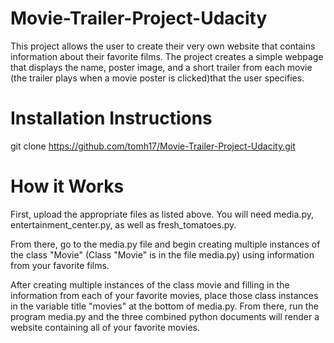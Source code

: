 # Movie-Trailer-Project-Udacity

This project allows the user to create their very own website that contains information about their favorite films. The project creates 
a simple webpage that displays the name, poster image, and a short trailer from each movie (the trailer plays when a movie poster is 
clicked)that the user specifies. 

# Installation Instructions

git clone https://github.com/tomh17/Movie-Trailer-Project-Udacity.git

# How it Works

First, upload the appropriate files as listed above. You will need media.py, entertainment_center.py, as well as fresh_tomatoes.py.

From there, go to the media.py file and begin creating multiple instances of the class "Movie" (Class "Movie" is in the file media.py) using 
information from your favorite films. 

After creating multiple instances of the class movie and filling in the information from each of your favorite movies, place those 
class instances in the variable title "movies" at the bottom of media.py. From there, run the program media.py and the three combined python 
documents will render a website containing all of your favorite movies. 

